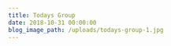 ```yaml
---
title: Todays Group
date: 2018-10-31 00:00:00
blog_image_path: /uploads/todays-group-1.jpg
---
```


